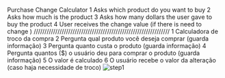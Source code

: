 Purchase Change Calculator
1 Asks which product do you want to buy
2 Asks how much is the product
3 Asks how many dollars the user gave to buy the product
4 User receives the change value (if there is need to change )
///////////////////////////////////////////////////////////////
1 Calculadora de troco da compra
2 Pergunta qual produto você deseja comprar (guarda informação)
3 Pergunta quanto custa o produto (guarda informação)
4 Pergunta quantos ($) o usuário deu para comprar o produto (guarda informação)
5 O valor é calculado 
6 O usuário recebe o valor da alteração (caso haja necessidade de troco)
![step1](https://gyazo.com/5ffc645c203332da96ca0ba4bfe8fbcb)

